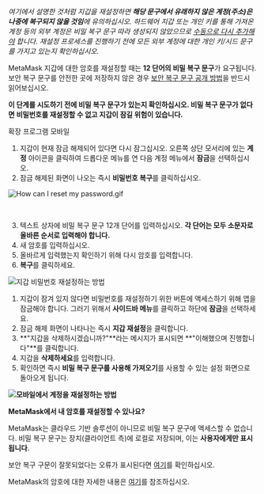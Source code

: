 *여기에서 설명한 것처럼 지갑을 재설정하면 **해당 문구에서 유래하지 않은 계정(주소)은 나중에 복구되지 않을 것임**에 유의하십시오. 하드웨어 지갑 또는 개인 키를 통해 가져온 계정 등의 외부 계정은 비밀 복구 문구 따라 생성되지 않았으므로 [수동으로 다시 추가해야](https://support.metamask.io/hc/en-us/articles/360015489271) 합니다. 재설정 프로세스를 진행하기 전에 모든 외부 계정에 대한 개인 키/시드 문구를 가지고 있는지 확인하십시오.*


MetaMask 지갑에 대한 암호를 재설정할 때는 **12 단어의 비밀 복구 문구**가 요구됩니다. 보안 복구 문구를 안전한 곳에 저장하지 않은 경우 [보안 복구 문구 공개 방법](https://support.metamask.io/hc/en-us/articles/360015290032)을 반드시 읽어보십시오.


**이 단계를 시도하기 전에 비밀 복구 문구가 있는지 확인하십시오. 비밀 복구 문구가 없다면 비밀번호를 재설정할 수 없고 지갑이 잠길 위험이 있습니다.**




확장 프로그램 모바일


1. 지갑이 현재 잠금 해제되어 있다면 다시 잠그십시오. 오른쪽 상단 모서리에 있는 **계정** 아이콘을 클릭하여 드롭다운 메뉴를 연 다음 계정 메뉴에서 **잠금**을 선택하십시오.
2. 잠금 해제된 화면이 나오는 즉시 **비밀번호 복구**를 클릭하십시오.


![How can I reset my password.gif](https://support.metamask.io/hc/article_attachments/9305089663131/How_can_I_reset_my_password.gif)


 


3. 텍스트 상자에 비밀 복구 문구 12개 단어를 입력하십시오. **각 단어는 모두 소문자로 올바른 순서로 입력해야 합니다.**
4. 새 암호를 입력하십시오.
5. 올바르게 입력했는지 확인하기 위해 다시 암호를 입력합니다.
6. **복구**를 클릭하세요.


![지갑 비밀번호 재설정하는 방법](https://support.metamask.io/hc/article_attachments/9305249766555/How_to_reset_wallet_2.1_password.png)




1. 지갑이 잠겨 있지 않다면 비밀번호를 재설정하기 위한 버튼에 액세스하기 위해 앱을 잠금해야 합니다. 그러기 위해서 **사이드바 메뉴**를 클릭하고 하단에 **잠금**을 선택하세요.
2. 잠금 해제 화면이 나타나는 즉시 **지갑 재설정**을 클릭합니다.
3. **"지갑을 삭제하시겠습니까?"**라는 메시지가 표시되면 **"이해했으며 진행합니다"**를 클릭합니다.
4. 지갑을 **삭제하세요**를 입력합니다.
5. 확인하면 즉시 **비밀 복구 문구를 사용해 가져오기**를 사용할 수 있는 설정 화면으로 돌아오게 됩니다.


**![모바일에서 계정을 재설정하는 방법](https://support.metamask.io/hc/article_attachments/9305458244379/How_to_reset_your_account_mobile.gif)**




**MetaMask에서 내 암호를 재설정할 수 있나요?**


MetaMask는 클라우드 기반 솔루션이 아니므로 비밀 복구 문구에 액세스할 수 없습니다. 비밀 복구 문구는 장치(클라이언트 측)에 로컬로 저장되며, 이는 **사용자에게만 표시됩니다**.


보안 복구 구문이 잘못되었다는 오류가 표시된다면 [여기](https://support.metamask.io/hc/en-us/articles/360053014611-How-to-fix-Invalid-Seed-Phrase-error)를 확인하십시오.


MetaMask의 암호에 대한 자세한 내용은 [여기](https://support.metamask.io/hc/en-us/articles/4405451730331)를 참조하십시오.


 

